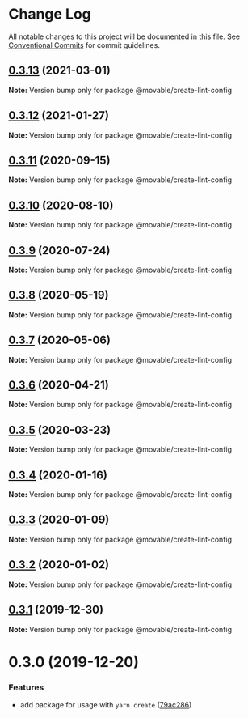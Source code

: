 # Change Log

All notable changes to this project will be documented in this file.
See [Conventional Commits](https://conventionalcommits.org) for commit guidelines.

## [0.3.13](https://github.com/movableink/lint-config/compare/@movable/create-lint-config@0.3.12...@movable/create-lint-config@0.3.13) (2021-03-01)

**Note:** Version bump only for package @movable/create-lint-config

## [0.3.12](https://github.com/movableink/lint-config/compare/@movable/create-lint-config@0.3.11...@movable/create-lint-config@0.3.12) (2021-01-27)

**Note:** Version bump only for package @movable/create-lint-config

## [0.3.11](https://github.com/movableink/lint-config/compare/@movable/create-lint-config@0.3.10...@movable/create-lint-config@0.3.11) (2020-09-15)

**Note:** Version bump only for package @movable/create-lint-config

## [0.3.10](https://github.com/movableink/lint-config/compare/@movable/create-lint-config@0.3.9...@movable/create-lint-config@0.3.10) (2020-08-10)

**Note:** Version bump only for package @movable/create-lint-config

## [0.3.9](https://github.com/movableink/lint-config/compare/@movable/create-lint-config@0.3.8...@movable/create-lint-config@0.3.9) (2020-07-24)

**Note:** Version bump only for package @movable/create-lint-config

## [0.3.8](https://github.com/movableink/lint-config/compare/@movable/create-lint-config@0.3.7...@movable/create-lint-config@0.3.8) (2020-05-19)

**Note:** Version bump only for package @movable/create-lint-config

## [0.3.7](https://github.com/movableink/lint-config/compare/@movable/create-lint-config@0.3.6...@movable/create-lint-config@0.3.7) (2020-05-06)

**Note:** Version bump only for package @movable/create-lint-config

## [0.3.6](https://github.com/movableink/lint-config/compare/@movable/create-lint-config@0.3.5...@movable/create-lint-config@0.3.6) (2020-04-21)

**Note:** Version bump only for package @movable/create-lint-config

## [0.3.5](https://github.com/movableink/lint-config/compare/@movable/create-lint-config@0.3.4...@movable/create-lint-config@0.3.5) (2020-03-23)

**Note:** Version bump only for package @movable/create-lint-config

## [0.3.4](https://github.com/movableink/lint-config/compare/@movable/create-lint-config@0.3.3...@movable/create-lint-config@0.3.4) (2020-01-16)

**Note:** Version bump only for package @movable/create-lint-config

## [0.3.3](https://github.com/movableink/lint-config/compare/@movable/create-lint-config@0.3.2...@movable/create-lint-config@0.3.3) (2020-01-09)

**Note:** Version bump only for package @movable/create-lint-config

## [0.3.2](https://github.com/movableink/lint-config/compare/@movable/create-lint-config@0.3.1...@movable/create-lint-config@0.3.2) (2020-01-02)

**Note:** Version bump only for package @movable/create-lint-config

## [0.3.1](https://github.com/movableink/lint-config/compare/@movable/create-lint-config@0.3.0...@movable/create-lint-config@0.3.1) (2019-12-30)

**Note:** Version bump only for package @movable/create-lint-config

# 0.3.0 (2019-12-20)

### Features

- add package for usage with `yarn create` ([79ac286](https://github.com/movableink/lint-config/commit/79ac2863b04469be9df3a064a84abfe8f7bb8279))
